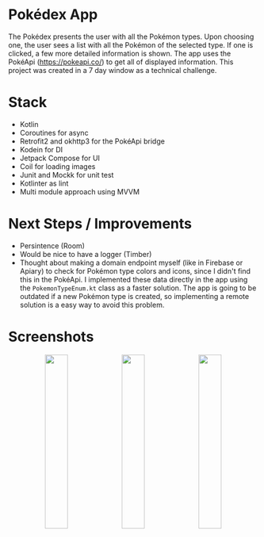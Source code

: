 # Pokédex App
The Pokédex presents the user with all the Pokémon types. Upon choosing one, the user sees a list with all the Pokémon of the selected type. If one is clicked, a few more detailed information is shown. The app uses the PokéApi (https://pokeapi.co/) to get all of displayed information. This project was created in a 7 day window as a technical challenge. 

# Stack
- Kotlin
- Coroutines for async
- Retrofit2 and okhttp3 for the PokéApi bridge
- Kodein for DI
- Jetpack Compose for UI
- Coil for loading images
- Junit and Mockk for unit test
- Kotlinter as lint
- Multi module approach using MVVM

# Next Steps / Improvements
- Persintence (Room)
- Would be nice to have a logger (Timber)
- Thought about making a domain endpoint myself (like in Firebase or Apiary) to check for Pokémon type colors and icons, since I didn't find this in the PokéApi. I implemented these data directly in the app using the `PokemonTypeEnum.kt` class as a faster solution. The app is going to be outdated if a new Pokémon type is created, so implementing a remote solution is a easy way to avoid this problem.

# Screenshots

<p align="middle">
  <img src="https://user-images.githubusercontent.com/21258742/149018771-a815232f-ce4a-452f-8158-5b780c962df0.png" width="30%"/>
  <img src="https://user-images.githubusercontent.com/21258742/149018767-7b45a3e4-8567-47c6-b7aa-32a4efb3b714.png" width="30%"/>
  <img src="https://user-images.githubusercontent.com/21258742/149018773-683c2181-e06c-43c5-bc86-5065db33b22b.png" width="30%"/>
</p>
